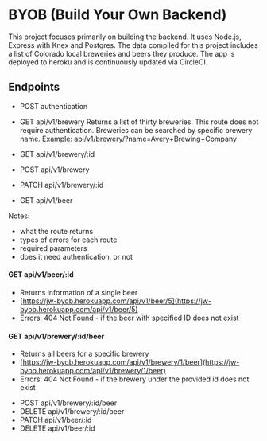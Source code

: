 # BYOB (Build Your Own Backend)

This project focuses primarily on building the backend. It uses Node.js, Express with Knex and Postgres. The data compiled for this project includes a list of Colorado local breweries and beers they produce. The app is deployed to heroku and is continuously updated via CircleCI.

## Endpoints
* POST authentication
* GET api/v1/brewery
Returns a list of thirty breweries.
This route does not require authentication.
Breweries can be searched by specific brewery name.
Example:
api/v1/brewery/?name=Avery+Brewing+Company

* GET api/v1/brewery/:id
* POST api/v1/brewery
* PATCH api/v1/brewery/:id
* GET api/v1/beer

Notes:
- what the route returns
- types of errors for each route
- required parameters
- does it need authentication, or not


#### GET api/v1/beer/:id
- Returns information of a single beer 
- [https://jw-byob.herokuapp.com/api/v1/beer/5](https://jw-byob.herokuapp.com/api/v1/beer/5)
- Errors: 404 Not Found - if the beer with specified ID does not exist

#### GET api/v1/brewery/:id/beer
- Returns all beers for a specific brewery
- [https://jw-byob.herokuapp.com/api/v1/brewery/1/beer](https://jw-byob.herokuapp.com/api/v1/brewery/1/beer)
- Errors: 404 Not Found - if the brewery under the provided id does not exist

* POST api/v1/brewery/:id/beer
* DELETE api/v1/brewery/:id/beer
* PATCH api/v1/beer/:id
* DELETE api/v1/beer/:id

